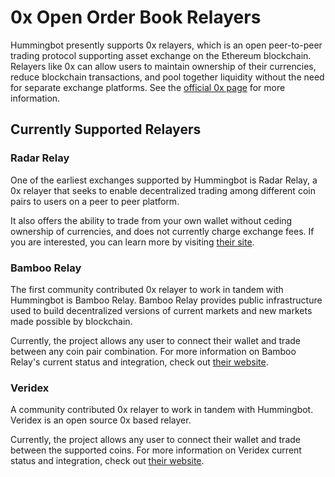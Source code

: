 # 0x Open Order Book Relayers

Hummingbot presently supports 0x relayers, which is an open peer-to-peer trading protocol supporting asset exchange on the Ethereum blockchain. Relayers like 0x can allow users to maintain ownership of their currencies, reduce blockchain transactions, and pool together liquidity without the need for separate exchange platforms. See the [official 0x page](https://0x.org/) for more information.

## Currently Supported Relayers

### Radar Relay

One of the earliest exchanges supported by Hummingbot is Radar Relay, a 0x relayer that seeks to enable decentralized trading among different coin pairs to users on a peer to peer platform.

It also offers the ability to trade from your own wallet without ceding ownership of currencies, and does not currently charge exchange fees. If you are interested, you can learn more by visiting [their site](https://radarrelay.com/).

### Bamboo Relay

The first community contributed 0x relayer to work in tandem with Hummingbot is Bamboo Relay. Bamboo Relay provides public infrastructure used to build decentralized versions of current markets and new markets made possible by blockchain.

Currently, the project allows any user to connect their wallet and trade between any coin pair combination. For more information on Bamboo Relay's current status and integration, check out [their website](https://bamboorelay.com/).

### Veridex

A community contributed 0x relayer to work in tandem with Hummingbot. Veridex is an open source 0x based relayer.

Currently, the project allows any user to connect their wallet and trade between the supported coins. For more information on Veridex current status and integration, check out [their website](https://dex.verisafe.io/).